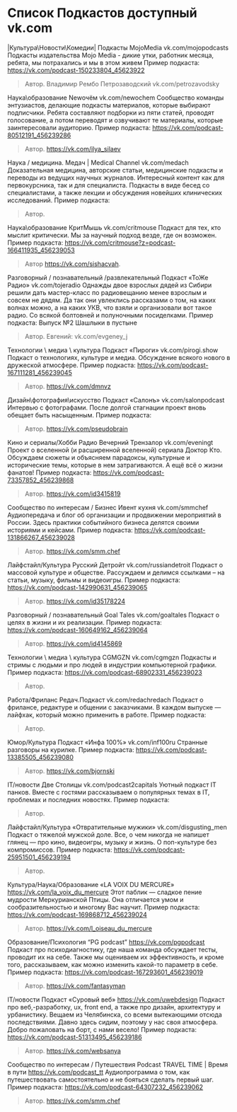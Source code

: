 # Список Подкастов доступный vk.com #


|Культура\Новости\Комедии|
Подкасты MojoMedia vk.com/mojopodcasts
Подкасты издательства Mojo Media - дикие утки, работник месяца, ребята, мы потрахались и мы в этом живем
Пример подкаста: https://vk.com/podcast-150233804_45623922
>Автор. Владимир Рембо Петрозаводский vk.com/petrozavodsky


Наука\образование
Newочём  vk.com/newochem 
Сообщество команды энтузиастов, делающие подкасты материалов, которые выбирают подписчики. Ребята составляют подборки из пяти статей, проводят голосование, а потом переводят и озвучивают те материалы, которые заинтересовали аудиторию.
Пример подкаста: https://vk.com/podcast-80512191_456239286
>Автор. https://vk.com/ilya_silaev


Наука / медицина. 
Медач | Medical Channel vk.com/medach 
Доказательная медицина, авторские статьи, медицинские подкасты и переводы из ведущих научных журналов. Интересный контент как для первокурсника, так и для специалиста. Подкасты в виде бесед со специалистами, а также лекции и обсуждения новейших клинических исследований.
Пример подкаста: 
>Автор.


Наука\образование
КритМышь vk.com/critmouse
Подкаст для тех, кто мыслит критически. Мы за научный подход везде, где он возможен.
Пример подкаста: https://vk.com/critmouse?z=podcast-166411935_456239053 
>Автор https://vk.com/sishacvah.


Разговорный / познавательный /развлекательный
Подкаст «ТоЖе Радио» vk.com/tojeradio
Однажды двое взрослых дядей из Сибири решили дать мастер-класс по радиовещанию менее взрослым и совсем не дядям. Да так они увлеклись рассказами о том, на каких волнах можно, а на каких УКВ, что взяли и организовали вот такое радио. Со всякой болтовней и полуночными посиделками.
Пример подкаста: Выпуск №2 Шашлыки в пустыне
>Автор. Евгений: vk.com/evgeney_j


Технологии \ медиа \ культура 
Подкаст «Пироги» vk.com/pirogi.show
Подкаст о технологиях, культуре и медиа. Обсуждение всякого нового в дружеской атмосфере.
Пример подкаста: https://vk.com/podcast-167111281_456239045
>Автор. https://vk.com/dmnvz


Дизайн\фотография\искусство
Подкаст «Салонъ» vk.com/salonpodcast
Интервью с фотографами. После долгой стагнации проект вновь обещает быть насыщенным. 
Пример подкаста: 
>Автор. https://vk.com/pseudobrain


Кино и сериалы/Хобби
Радио Вечерний Трензалор vk.com/eveningt
Проект о вселенной (и расширенной вселенной) сериала Доктор Кто. Обсуждаем сюжеты и объясняем парадоксы, культурные и исторические темы, которые в нем затрагиваются. А ещё всё о жизни фанатов!
Пример подкаста: https://vk.com/podcast-73357852_456239868
>Автор. https://vk.com/id3415819


Сообщество по интересам / Бизнес
Ивент кухня vk.com/smmchef 
Аудиопередача и блог об организации и продвижении мероприятий в России. Здесь практики событийного бизнеса делятся своими историями и кейсами. 
Пример подкаста: https://vk.com/podcast-131866267_456239028 
>Автор.  https://vk.com/smm.chef 


Лайфстайл/Культура
Русский Детройт vk.com/russiandetroit
Подкаст о массовой культуре и обществе. Рассуждаем и делимся ссылками – на статьи, музыку, фильмы и видеоигры.
Пример подкаста: https://vk.com/podcast-142990631_456239065
>Автор. https://vk.com/id35178224


Разговорный / познавательный 
Goal Tales vk.com/goaltales
Подкаст о целях в жизни и их реализации.
Пример подкаста:  https://vk.com/podcast-160649162_456239064
>Автор. https://vk.com/id4145869


Технологии \ медиа \ культура 
CGMGZN vk.com/cgmgzn 
Подкасты и стримы с людьми и про людей в индустрии компьютерной графики.
Пример подкаста: https://vk.com/podcast-68902331_456239023
>Автор.


Работа/Фриланс 
Редач.Подкаст vk.com/redachredach
Подкаст о фрилансе, редактуре и общении с заказчиками. В каждом выпуске — лайфхак, который можно применить в работе. 
Пример подкаста: 
 >Автор.


Юмор/Культура
Подкаст «Инфа 100%» vk.com/inf100ru
Странные разговоры на курилке.
Пример подкаста: https://vk.com/podcast-13385505_456239080
>Автор. https://vk.com/bjornski


IT/новости
Две Столицы vk.com/podcast2capitals 
Уютный подкаст IT панков. Вместе с гостями рассказываем о популярных темах в IT, проблемах и последних новостях.
Пример подкаста: 
>Автор.


Лайфстайл/Культура
«Отвратительные мужики» vk.com/disgusting_men
Подкаст о тяжелой мужской доле. Все, о чем никогда не напишет глянец — про кино, видеоигры, музыку и жизнь. О поп-культуре без компромиссов. 
Пример подкаста:  https://vk.com/podcast-25951501_456239194
>Автор.


Культура/Наука/Образование
«LA VOIX DU MERCURE» https://vk.com/la_voix_du_mercure
Этот паблик — сладкое пение мудрости Меркурианской Птицы. Она отличается умом и сообразительностью и многому Вас научит.
Пример подкаста: https://vk.com/podcast-169868712_456239024
>Автор. https://vk.com/l_oiseau_du_mercure


Образование/Психология
“PG podcast” https://vk.com/pgpodcast
Подкаст про психодиагностику, где наша команда обсуждает тесты, проводит их на себе. 
Также мы оцениваем их эффективность, и кроме того, рассказываем, как можно изменить какой-то параметр в себе.
Пример подкаста: https://vk.com/podcast-167293601_456239019
>Автор. https://vk.com/fantasyman


IT/новости
Подкаст «Суровый веб» https://vk.com/uwebdesign 
Подкаст про веб,-разработку, ux, front end, а также про дизайн, архитектуру и урбанистику. Вещаем из Челябинска, со всеми вытекающими отсюда последствиями. Давно здесь сидим, поэтому у нас своя атмосфера. Добро пожаловать на борт, с нами весело!
Пример подкаста: https://vk.com/podcast-51313495_456239186 
>Автор. https://vk.com/websanya 

 
Сообщество по интересам / Путешествия
Podcast TRAVEL TIME | Время в пути  https://vk.com/podcast_tt 
Аудиопрограмма о том, как путешествовать самостоятельно и не бояться сделать первый шаг. 
Пример подкаста: https://vk.com/podcast-64307232_456239062 
>Автор.  https://vk.com/smm.chef 

